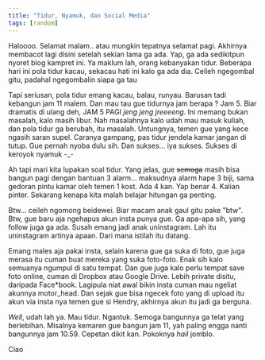 ```yaml
---
title: "Tidur, Nyamuk, dan Social Media"
tags: [random]
---
```

Haloooo. Selamat malam.. atau mungkin tepatnya selamat pagi. Akhirnya membacot lagi disini setelah sekian lama ga ada. Yap, ga ada sedikitpun nyoret blog kampret ini. Ya maklum lah, orang kebanyakan tidur. Beberapa hari ini pola tidur kacau, sekacau hati ini kalo ga ada dia. Ceileh ngegombal gitu, padahal ngegombalin siapa ga tau

Tapi seriusan, pola tidur emang kacau, balau, runyau. Barusan tadi kebangun jam 11 malem. Dan mau tau gue tidurnya jam berapa ? Jam 5. Biar dramatis di ulang deh, JAM 5 PAGI *jeng jeng jreeeeng*. Ini memang bukan masalah, kalo masih libur. Nah masalahnya kalo udah mau masuk kuliah, dan pola tidur ga berubah, itu masalah. Untungnya, temen gue yang kece ngasih saran supel. Caranya gampang, pas tidur jendela kamar jangan di tutup. Gue pernah nyoba dulu sih. Dan sukses… iya sukses. Sukses di keroyok nyamuk -_-

<!--more-->

Ah tapi mari kita lupakan soal tidur. Yang jelas, gue ~~semoga~~ masih bisa bangun pagi dengan bantuan 3 alarm… maksudnya alarm hape 3 biji, sama gedoran pintu kamar oleh temen 1 kost. Ada 4 kan. Yap benar 4. Kalian pinter. Sekarang kenapa kita malah belajar hitungan ga penting.

Btw… ceileh ngomong beidewei. Biar macam anak gaul gitu pake "btw". Btw, gue baru aja ngehapus akun insta punya gue. Ga apa-apa sih, yang follow juga ga ada. Susah emang jadi anak uninstagram. Lah itu uninstagram artinya apaan. Dari mana istilah itu datang.

Emang males aja pakai insta, selain karena gue ga suka di foto, gue juga merasa itu cuman buat mereka yang suka foto-foto. Enak sih kalo semuanya ngumpul di satu tempat. Dan gue juga kalo perlu tempat save foto online, cuman di Dropbox atau Google Drive. Lebih private disitu, daripada Face*book. Lagipula niat awal bikin insta cuman mau ngeliat akunnya motor_head. Dan sejak gue bisa ngecek foto yang di upload itu akun via insta nya temen gue si Hendry, akhirnya akun itu jadi ga berguna.

*Well*, udah lah ya. Mau tidur. Ngantuk. Semoga bangunnya ga telat yang berlebihan. Misalnya kemaren gue bangun jam 11, yah paling engga nanti bangunnya jam 10.59. Cepetan dikit kan. Pokoknya *hail* jomblo.

Ciao
